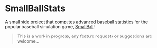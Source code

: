 # SmallBallStats

A small side project that computes advanced baseball statistics for the popular baseball simulation game, [SmallBall](http://smallball.com)!

> This is a work in progress, any feature requests or suggestions are welcome...